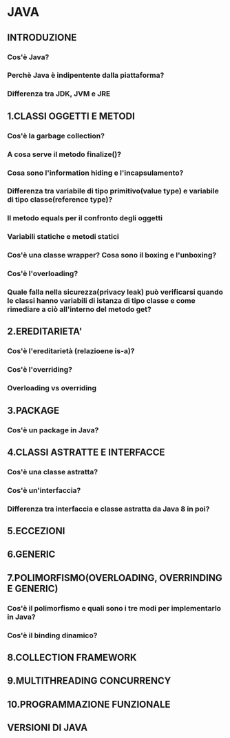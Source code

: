 # JAVA
## INTRODUZIONE
### Cos'è Java?
### Perchè Java è indipentente dalla piattaforma?
### Differenza tra JDK, JVM e JRE
## 1.CLASSI OGGETTI E METODI
### Cos'è la garbage collection?
### A cosa serve il metodo finalize()?
### Cosa sono l'information hiding e l'incapsulamento?
### Differenza tra variabile di tipo primitivo(value type) e variabile di tipo classe(reference type)?
### Il metodo equals per il confronto degli oggetti
### Variabili statiche e metodi statici
### Cos'è una classe wrapper? Cosa sono il boxing e l'unboxing?
### Cos'è l'overloading?
### Quale falla nella sicurezza(privacy leak) può verificarsi quando le classi hanno variabili di istanza di tipo classe e come rimediare a ciò all'interno del metodo get? 
## 2.EREDITARIETA'
### Cos'è l'ereditarietà (relazioene is-a)?
### Cos'è l'overriding?
### Overloading vs overriding
## 3.PACKAGE
### Cos'è un package in Java?
## 4.CLASSI ASTRATTE E INTERFACCE
### Cos'è una classe astratta?
### Cos'è un'interfaccia?
### Differenza tra interfaccia e classe astratta da Java 8 in poi?
## 5.ECCEZIONI
## 6.GENERIC
## 7.POLIMORFISMO(OVERLOADING, OVERRINDING E GENERIC)
### Cos'è il polimorfismo e quali sono i tre modi per implementarlo in Java?
### Cos'è il binding dinamico?
## 8.COLLECTION FRAMEWORK
## 9.MULTITHREADING CONCURRENCY
## 10.PROGRAMMAZIONE FUNZIONALE
## VERSIONI DI JAVA

